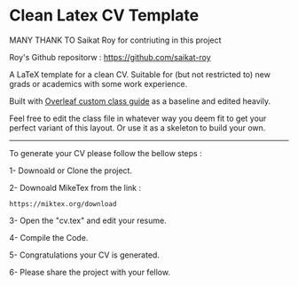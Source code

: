 # Clean Latex CV Template

MANY THANK TO Saikat Roy for contriuting in this project

Roy's Github repositorw : https://github.com/saikat-roy

A LaTeX template for a clean CV. Suitable for (but not restricted to) new grads or academics with some work experience.

Built with [Overleaf custom class guide](https://www.overleaf.com/learn/latex/How_to_write_a_LaTeX_class_file_and_design_your_own_CV_(Part_1)) as a baseline and edited heavily.

Feel free to edit the class file in whatever way you deem fit to get your perfect variant of this layout. Or use it as a skeleton to build your own.

------------------------------------------------------------------------------------------------------------------------------------------------------------


To generate your CV please follow the bellow steps :

  1- Downoald or Clone the project.
  
  2- Downoald MikeTex from the link :
  
    https://miktex.org/download
    
   3- Open the "cv.tex" and edit your resume.
   
   4- Compile the Code.
   
   5- Congratulations your CV is generated.
   
   6- Please share the project with your fellow.




